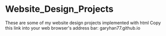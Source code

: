 # Website_Design_Projects
These are some of my website design projects implemented with html
Copy this link into your web browser's address bar: garyhan77.github.io
